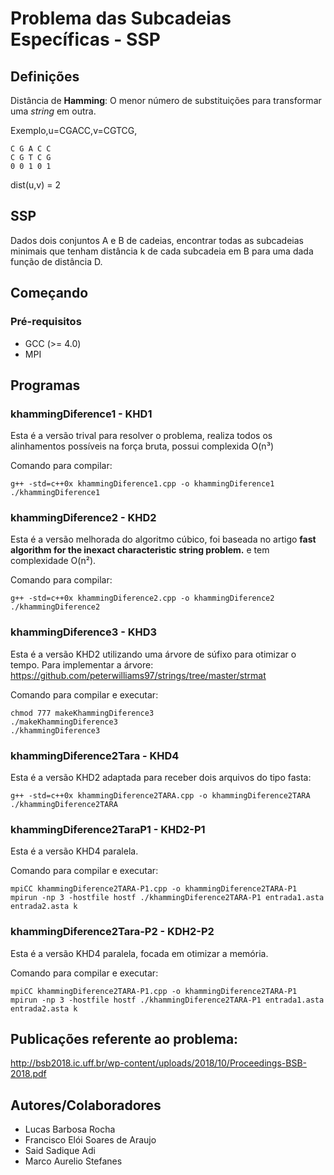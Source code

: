 # Problema das Subcadeias Específicas - SSP

## Definições

Distância de **Hamming**: O menor número de substituições para transformar uma *string* em outra.

Exemplo,u=CGACC,v=CGTCG,

```
C G A C C
C G T C G
0 0 1 0 1
```

dist(u,v) = 2

## SSP

Dados dois conjuntos A e B de cadeias, encontrar todas as subcadeias minimais 
que tenham distância k de cada subcadeia em B para uma dada função de distância D.

## Começando

### Pré-requisitos

* GCC (>= 4.0)
* MPI

## Programas

### khammingDiference1 - KHD1

Esta é a versão trival para resolver o problema, realiza todos os alinhamentos possíveis na força bruta, possui complexida O(n³)

Comando para compilar:

```
g++ -std=c++0x khammingDiference1.cpp -o khammingDiference1
./khammingDiference1
```

### khammingDiference2 - KHD2

Esta é a versão melhorada do algoritmo cúbico, foi baseada no artigo **fast algorithm for the inexact characteristic string problem.** e tem complexidade O(n²).

Comando para compilar:

```
g++ -std=c++0x khammingDiference2.cpp -o khammingDiference2
./khammingDiference2
```

### khammingDiference3 - KHD3

Esta é a versão KHD2 utilizando uma árvore de súfixo para otimizar o tempo.
Para implementar a árvore: https://github.com/peterwilliams97/strings/tree/master/strmat

Comando para compilar e executar:

```
chmod 777 makeKhammingDiference3
./makeKhammingDiference3
./khammingDiference3
```

### khammingDiference2Tara - KHD4

Esta é a versão KHD2 adaptada para receber dois arquivos do tipo fasta:

```
g++ -std=c++0x khammingDiference2TARA.cpp -o khammingDiference2TARA
./khammingDiference2TARA
```

### khammingDiference2TaraP1 - KHD2-P1

Esta é a versão KHD4 paralela.

Comando para compilar e executar:

```
mpiCC khammingDiference2TARA-P1.cpp -o khammingDiference2TARA-P1
mpirun -np 3 -hostfile hostf ./khammingDiference2TARA-P1 entrada1.asta entrada2.asta k
```
###  khammingDiference2Tara-P2 - KDH2-P2

Esta é a versão KHD4 paralela, focada em otimizar a memória.


Comando para compilar e executar:

```
mpiCC khammingDiference2TARA-P1.cpp -o khammingDiference2TARA-P1
mpirun -np 3 -hostfile hostf ./khammingDiference2TARA-P1 entrada1.asta entrada2.asta k
```

## Publicações referente ao problema:

http://bsb2018.ic.uff.br/wp-content/uploads/2018/10/Proceedings-BSB-2018.pdf

## Autores/Colaboradores

* Lucas Barbosa Rocha
* Francisco Elói Soares de Araujo
* Said Sadique Adi
* Marco Aurelio Stefanes

